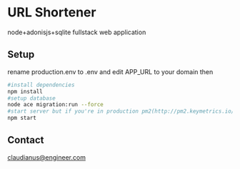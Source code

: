 # URL Shortener
node+adonisjs+sqlite fullstack web application

## Setup

rename production.env to .env and edit APP_URL to your domain then

```bash
#install dependencies
npm install
#setup database
node ace migration:run --force
#start server but if you're in production pm2(http://pm2.keymetrics.io/) is recommended
npm start
```

## Contact
claudianus@engineer.com
